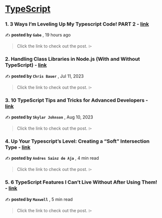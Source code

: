 
<h1><a href=https://medium.com/tag/typescript-tips/recommended target="_blank" rel="noopener noreferrer">TypeScript</a></h1>
<h3>1. 3 Ways I’m Leveling Up My Typescript Code! PART 2 - <a href=https://medium.com/@gtorion1997/3-ways-im-leveling-up-my-typescript-code-part-2-aefd343406b9?source=tag_recommended_feed---------0-84----------typescript_tips----------9a62fa4b_0c3d_41eb_b20b_c4907bda2bf8------- target="_blank" rel="noopener noreferrer">link</a></h3>

✍️ **posted by `Gabe`** <date> , 19 hours ago</date>

<blockquote>Click the link to check out the post. ⌲</blockquote>

<h3>2. Handling Class Libraries in Node.js (With and Without TypeScript) - <a href=https://medium.com/better-programming/handling-class-libraries-in-node-js-with-and-without-typescript-39b73b2186b6?source=tag_recommended_feed---------1-107----------typescript_tips----------9a62fa4b_0c3d_41eb_b20b_c4907bda2bf8------- target="_blank" rel="noopener noreferrer">link</a></h3>

✍️ **posted by `Chris Bauer`** <date> , Jul 11, 2023</date>

<blockquote>Click the link to check out the post. ⌲</blockquote>

<h3>3. 10 TypeScript Tips and Tricks for Advanced Developers - <a href=https://medium.com/@codegirljs/10-typescript-tips-and-tricks-for-advanced-developers-25db6fe6aa72?source=tag_recommended_feed---------2-85----------typescript_tips----------9a62fa4b_0c3d_41eb_b20b_c4907bda2bf8------- target="_blank" rel="noopener noreferrer">link</a></h3>

✍️ **posted by `Skylar Johnson`** <date> , Aug 10, 2023</date>

<blockquote>Click the link to check out the post. ⌲</blockquote>

<h3>4. Up Your Typescript’s Level: Creating a “Soft” Intersection Type - <a href=https://medium.com/javascript-in-plain-english/up-your-typescripts-level-creating-a-soft-intersection-type-fa208de97a95?source=tag_recommended_feed---------3-84----------typescript_tips----------9a62fa4b_0c3d_41eb_b20b_c4907bda2bf8------- target="_blank" rel="noopener noreferrer">link</a></h3>

✍️ **posted by `Andres Sainz de Aja`** <date> , 4 min read</date>

<blockquote>Click the link to check out the post. ⌲</blockquote>

<h3>5. 6 TypeScript Features I Can’t Live Without After Using Them! - <a href=https://medium.com/javascript-in-plain-english/6-typescript-features-i-cant-live-without-after-using-them-1d7feab33922?source=tag_recommended_feed---------4-85----------typescript_tips----------9a62fa4b_0c3d_41eb_b20b_c4907bda2bf8------- target="_blank" rel="noopener noreferrer">link</a></h3>

✍️ **posted by `Maxwell`** <date> , 5 min read</date>

<blockquote>Click the link to check out the post. ⌲</blockquote>

